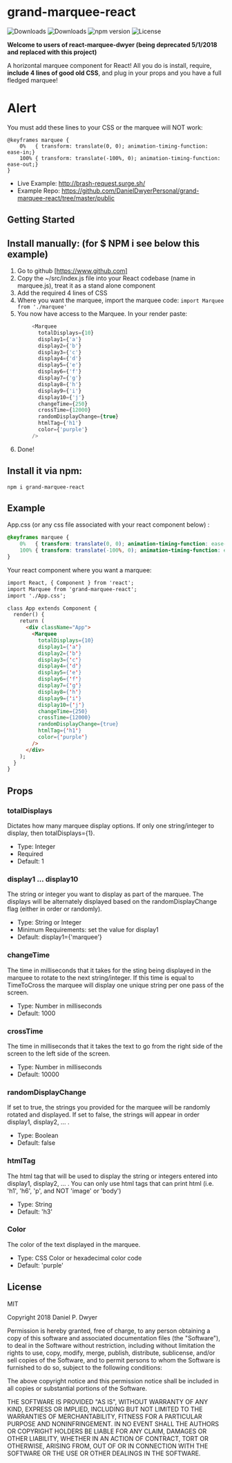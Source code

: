 
# grand-marquee-react
![Downloads](https://img.shields.io/npm/dm/grand-marquee-react.svg)
![Downloads](https://img.shields.io/npm/dt/grand-marquee-react.svg)
![npm version](https://img.shields.io/npm/v/grand-marquee-react.svg)
![License](https://img.shields.io/npm/l/grand-marquee-react.svg)

**Welcome to users of react-marquee-dwyer (being deprecated 5/1/2018 and replaced with this project)**

A horizontal marquee component for React! All you do is install, require, **include 4 lines of good old CSS**, and plug in your props and you have a full fledged marquee!

# Alert
You must add these lines to your CSS or the marquee will NOT work:
```shell
@keyframes marquee {
    0%   { transform: translate(0, 0); animation-timing-function: ease-in;}
    100% { transform: translate(-100%, 0); animation-timing-function: ease-out;}
}
```


- Live Example: http://brash-request.surge.sh/
- Example Repo: https://github.com/DanielDwyerPersonal/grand-marquee-react/tree/master/public

## Getting Started

## Install manually: (for $ NPM i see below this example)
1. Go to github [https://www.github.com]
2. Copy the ~/src/index.js file into your React codebase (name in marquee.js), treat it as a stand alone component
3. Add the required 4 lines of CSS
4. Where you want the marquee, import the marquee code:
```import Marquee from './marquee'```
5. You now have access to the Marquee. In your render paste:
``` js
		<Marquee
          totalDisplays={10}
          display1={'a'}
          display2={'b'}
          display3={'c'}
          display4={'d'}
          display5={'e'}
          display6={'f'}
          display7={'g'}
          display8={'h'}
          display9={'i'}
          display10={'j'}
          changeTime={250}
          crossTime={12000}
          randomDisplayChange={true}
          htmlTag={'h1'}
          color={'purple'}
        />
 ```
6. Done!


## Install it via npm:

```shell
npm i grand-marquee-react
```


## Example

App.css (or any css file associated with your react component below) :
```css
@keyframes marquee {
    0%   { transform: translate(0, 0); animation-timing-function: ease-in;}
    100% { transform: translate(-100%, 0); animation-timing-function: ease-out;}
}
```

Your react component where you want a marquee:
```html
import React, { Component } from 'react';
import Marquee from 'grand-marquee-react';
import './App.css';

class App extends Component {
  render() {
    return (
      <div className="App">
        <Marquee
          totalDisplays={10}
          display1={'a'}
          display2={'b'}
          display3={'c'}
          display4={'d'}
          display5={'e'}
          display6={'f'}
          display7={'g'}
          display8={'h'}
          display9={'i'}
          display10={'j'}
          changeTime={250}
          crossTime={12000}
          randomDisplayChange={true}
          htmlTag={'h1'}
          color={'purple'}
        />
      </div>
    );
  }
}
```

## Props

### totalDisplays
Dictates how many marquee display options. If only one string/integer to display, then totalDisplays={1}.

- Type: Integer
- Required
- Default: 1

### display1 ... display10
The string or integer you want to display as part of the marquee. The displays will be alternately displayed based on the randomDisplayChange flag (either in order or randomly).

- Type: String or Integer
- Minimum Requirements: set the value for display1
- Default: display1={'marquee'}

### changeTime
The time in milliseconds that it takes for the sting being displayed in the marquee to rotate to the next string/integer. If this time is equal to TimeToCross the marquee will display one unique string per one pass of the screen.

- Type: Number in milliseconds
- Default: 1000

### crossTime
The time in milliseconds that it takes the text to go from the right side of the screen to the left side of the screen.

- Type: Number in milliseconds
- Default: 10000

### randomDisplayChange
If set to true, the strings you provided for the marquee will be randomly rotated and displayed. If set to false, the strings will appear in order display1, display2, ... .

- Type: Boolean
- Default: false

### htmlTag
The html tag that will be used to display the string or integers entered into display1, display2, ... . You can only use html tags that can print html (i.e. 'h1', 'h6', 'p', and NOT 'image' or 'body')

- Type: String
- Default: 'h3'

### Color
The color of the text displayed in the marquee.

- Type: CSS Color or hexadecimal color code
- Default: 'purple'

## License

MIT

Copyright 2018 Daniel P. Dwyer

Permission is hereby granted, free of charge, to any person obtaining a copy of this software and associated documentation files (the "Software"), to deal in the Software without restriction, including without limitation the rights to use, copy, modify, merge, publish, distribute, sublicense, and/or sell copies of the Software, and to permit persons to whom the Software is furnished to do so, subject to the following conditions:

The above copyright notice and this permission notice shall be included in all copies or substantial portions of the Software.

THE SOFTWARE IS PROVIDED "AS IS", WITHOUT WARRANTY OF ANY KIND, EXPRESS OR IMPLIED, INCLUDING BUT NOT LIMITED TO THE WARRANTIES OF MERCHANTABILITY, FITNESS FOR A PARTICULAR PURPOSE AND NONINFRINGEMENT. IN NO EVENT SHALL THE AUTHORS OR COPYRIGHT HOLDERS BE LIABLE FOR ANY CLAIM, DAMAGES OR OTHER LIABILITY, WHETHER IN AN ACTION OF CONTRACT, TORT OR OTHERWISE, ARISING FROM, OUT OF OR IN CONNECTION WITH THE SOFTWARE OR THE USE OR OTHER DEALINGS IN THE SOFTWARE.
